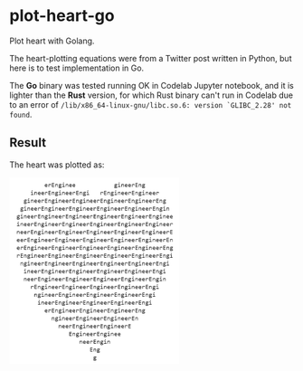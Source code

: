 # plot-heart-go
Plot heart with Golang.

The heart-plotting equations were from a Twitter post written in Python, but here is to test implementation in Go.

The **Go** binary was tested running OK in Codelab Jupyter notebook, and it is lighter than the **Rust** version, for which Rust binary can't run in Codelab due to an error of ``/lib/x86_64-linux-gnu/libc.so.6: version `GLIBC_2.28' not found``.

## Result
The heart was plotted as:

<img src="./plot_heart_in_Go.PNG" alt="plot a heart coding with Golang" width="300"/>
